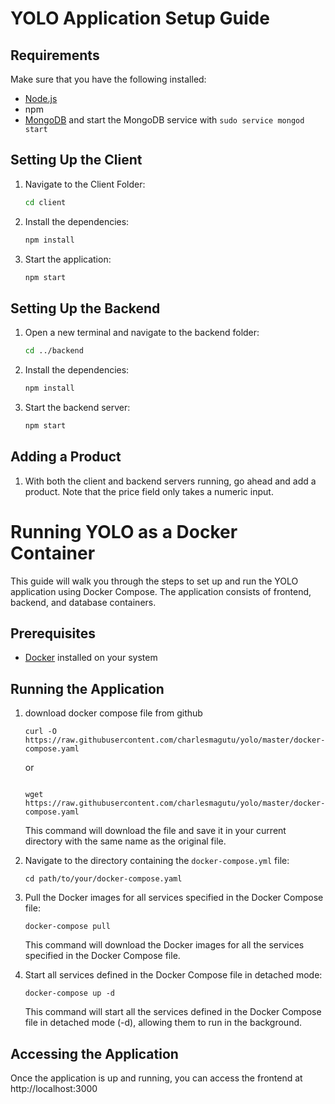 # YOLO Application Setup Guide

## Requirements
Make sure that you have the following installed:
- [Node.js](https://www.digitalocean.com/community/tutorials/how-to-install-node-js-on-ubuntu-18-04) 
- npm 
- [MongoDB](https://docs.mongodb.com/manual/tutorial/install-mongodb-on-ubuntu/) and start the MongoDB service with `sudo service mongod start`

## Setting Up the Client
1. Navigate to the Client Folder: 
    ```bash
    cd client
    ```
2. Install the dependencies: 
    ```bash
    npm install
    ```
3. Start the application:
    ```bash
    npm start
    ```

## Setting Up the Backend
1. Open a new terminal and navigate to the backend folder:
    ```bash
    cd ../backend
    ```
2. Install the dependencies:
    ```bash
    npm install
    ```
3. Start the backend server:
    ```bash
    npm start
    ```

## Adding a Product
1. With both the client and backend servers running, go ahead and add a product. Note that the price field only takes a numeric input.

# Running YOLO as a Docker Container
This guide will walk you through the steps to set up and run the YOLO application using Docker Compose. The application consists of frontend, backend, and database containers.

## Prerequisites
- [Docker](https://docs.docker.com/get-docker/) installed on your system

## Running the Application
1. download docker compose file from github
    ```shell
    curl -O https://raw.githubusercontent.com/charlesmagutu/yolo/master/docker-compose.yaml
    ```
    or 

    ```shell

    wget https://raw.githubusercontent.com/charlesmagutu/yolo/master/docker-compose.yaml
    
    ```
    This command will download the file and save it in your current directory with the same name as the original file.

2. Navigate to the directory containing the `docker-compose.yml` file:
    ```shell
    cd path/to/your/docker-compose.yaml
    ```
3. Pull the Docker images for all services specified in the Docker Compose file:
    ```shell
    docker-compose pull
    ```
    This command will download the Docker images for all the services specified in the Docker Compose file. 

4. Start all services defined in the Docker Compose file in detached mode:
    ```shell
    docker-compose up -d
    ```
    This command will start all the services defined in the Docker Compose file in detached mode (-d), allowing them to run in the background.

## Accessing the Application

   Once the application is up and running, you can access the frontend at http://localhost:3000